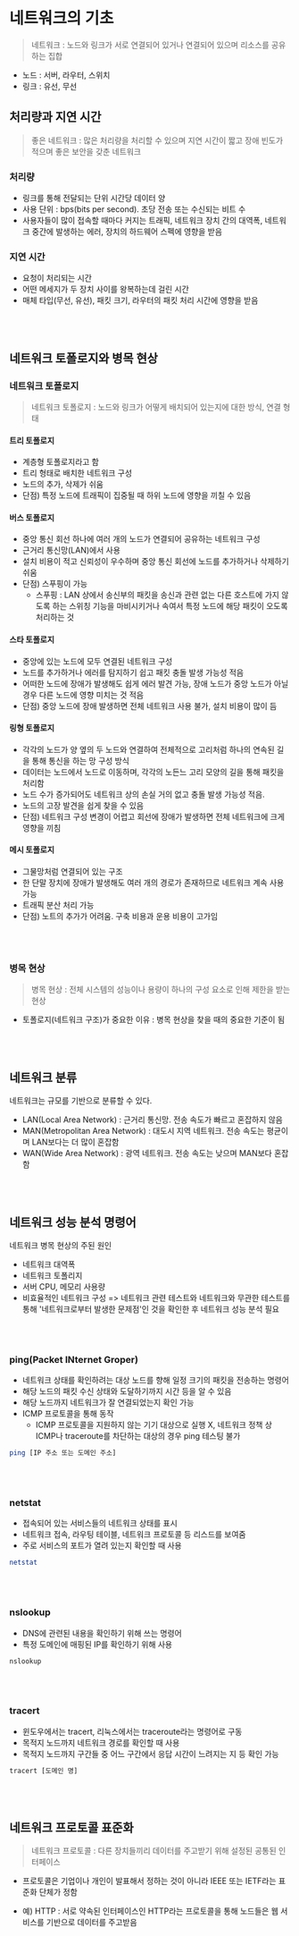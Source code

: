# 네트워크의 기초

> 네트워크 : 노드와 링크가 서로 연결되어 있거나 연결되어 있으며 리소스를 공유하는 집합

- 노드 : 서버, 라우터, 스위치
- 링크 : 유선, 무선

## 처리량과 지연 시간

> 좋은 네트워크 : 많은 처리량을 처리할 수 있으며 지연 시간이 짧고 장애 빈도가 적으며 좋은 보안을 갖춘 네트워크

### 처리량

- 링크를 통해 전달되는 단위 시간당 데이터 양
- 사용 단위 : bps(bits per second). 초당 전송 또는 수신되는 비트 수
- 사용자들이 많이 접속할 때마다 커지는 트래픽, 네트워크 장치 간의 대역폭, 네트워크 중간에 발생하는 에러, 장치의 하드웨어 스펙에 영향을 받음

### 지연 시간

- 요청이 처리되는 시간
- 어떤 메세지가 두 장치 사이를 왕복하는데 걸린 시간
- 매체 타입(무선, 유선), 패킷 크기, 라우터의 패킷 처리 시간에 영향을 받음

<br><br>

## 네트워크 토폴로지와 병목 현상

### 네트워크 토폴로지

> 네트워크 토폴로지 : 노드와 링크가 어떻게 배치되어 있는지에 대한 방식, 연결 형태

#### 트리 토폴로지

- 계층형 토폴로지라고 함
- 트리 형태로 배치한 네트워크 구성
- 노드의 추가, 삭제가 쉬움
- 단점) 특정 노드에 트래픽이 집중될 때 하위 노드에 영향을 끼칠 수 있음

#### 버스 토폴로지

- 중앙 통신 회선 하나에 여러 개의 노드가 연결되어 공유하는 네트워크 구성
- 근거리 통신망(LAN)에서 사용
- 설치 비용이 적고 신뢰성이 우수하며 중앙 통신 회선에 노드를 추가하거나 삭제하기 쉬움
- 단점) 스푸핑이 가능
  - 스푸핑 : LAN 상에서 송신부의 패킷을 송신과 관련 없는 다른 호스트에 가지 않도록 하는 스위칭 기능을 마비시키거나 속여서 특정 노드에 해당 패킷이 오도록 처리하는 것

#### 스타 토폴로지

- 중앙에 있는 노드에 모두 연결된 네트워크 구성
- 노드를 추가하거나 에러를 탐지하기 쉽고 패킷 충돌 발생 가능성 적음
- 어떠한 노드에 장애가 발생해도 쉽게 에러 발견 가능, 장애 노드가 중앙 노드가 아닐 경우 다른 노드에 영향 미치는 것 적음
- 단점) 중앙 노드에 장애 발생하면 전체 네트워크 사용 불가, 설치 비용이 많이 듬

#### 링형 토폴로지

- 각각의 노드가 양 옆의 두 노드와 연결하여 전체적으로 고리처럼 하나의 연속된 길을 통해 통신을 하는 망 구성 방식
- 데이터는 노드에서 노드로 이동하며, 각각의 노든느 고리 모양의 길을 통해 패킷을 처리함
- 노드 수가 증가되어도 네트워크 상의 손실 거의 없고 충돌 발생 가능성 적음.
- 노드의 고장 발견을 쉽게 찾을 수 있음
- 단점) 네트워크 구성 변경이 어렵고 회선에 장애가 발생하면 전체 네트워크에 크게 영향을 끼침

#### 메시 토폴로지

- 그물망처럼 연결되어 있는 구조
- 한 단말 장치에 장애가 발생해도 여러 개의 경로가 존재하므로 네트워크 계속 사용 가능
- 트래픽 분산 처리 가능
- 단점) 노트의 추가가 어려움. 구축 비용과 운용 비용이 고가임

<br><br>

### 병목 현상

> 병목 현상 : 전체 시스템의 성능이나 용량이 하나의 구성 요소로 인해 제한을 받는 현상

- 토폴로지(네트워크 구조)가 중요한 이유 : 병목 현상을 찾을 때의 중요한 기준이 됨

<br><br>

## 네트워크 분류

네트워크는 규모를 기반으로 분류할 수 있다.

- LAN(Local Area Network) : 근거리 통신망. 전송 속도가 빠르고 혼잡하지 않음
- MAN(Metropolitan Area Network) : 대도시 지역 네트워크. 전송 속도는 평균이며 LAN보다는 더 많이 혼잡함
- WAN(Wide Area Network) : 광역 네트워크. 전송 속도는 낮으며 MAN보다 혼잡함

<br><br>

## 네트워크 성능 분석 명령어

네트워크 병목 현상의 주된 원인

- 네트워크 대역폭
- 네트워크 토폴리지
- 서버 CPU, 메모리 사용량
- 비효율적인 네트워크 구성
  => 네트워크 관련 테스트와 네트워크와 무관한 테스트를 통해 '네트워크로부터 발생한 문제점'인 것을 확인한 후 네트워크 성능 분석 필요

<br><br>

### ping(Packet INternet Groper)

- 네트워크 상태를 확인하려는 대상 노드를 향해 일정 크기의 패킷을 전송하는 명령어
- 해당 노드의 패킷 수신 상태와 도달하기까지 시간 등을 알 수 있음
- 해당 노드까지 네트워크가 잘 연결되었는지 확인 가능
- ICMP 프로토콜을 통해 동작
  - ICMP 프로토콜을 지원하지 않는 기기 대상으로 실행 X, 네트워크 정책 상 ICMP나 traceroute를 차단하는 대상의 경우 ping 테스팅 불가

```bash
ping [IP 주소 또는 도메인 주소]
```

<br><br>

### netstat

- 접속되어 있는 서비스들의 네트워크 상태를 표시
- 네트워크 접속, 라우팅 테이블, 네트워크 프로토콜 등 리스드를 보여줌
- 주로 서비스의 포트가 열려 있는지 확인할 때 사용

```bash
netstat
```

<br><br>

### nslookup

- DNS에 관련된 내용을 확인하기 위해 쓰는 명령어
- 특정 도메인에 매핑된 IP를 확인하기 위해 사용

```bash
nslookup
```

<br><br>

### tracert

- 윈도우에서는 tracert, 리눅스에서는 traceroute라는 명령어로 구동
- 목적지 노드까지 네트워크 경로를 확인할 때 사용
- 목적지 노드까지 구간들 중 어느 구간에서 응답 시간이 느려지는 지 등 확인 가능

```bash
tracert [도메인 명]
```

<br><br>

## 네트워크 프로토콜 표준화

> 네트워크 프로토콜 : 다른 장치들끼리 데이터를 주고받기 위해 설정된 공통된 인터페이스

- 프로토콜은 기업이나 개인이 발표해서 정하는 것이 아니라 IEEE 또는 IETF라는 표준화 단체가 정함

- 예) HTTP : 서로 약속된 인터페이스인 HTTP라는 프로토콜을 통해 노드들은 웹 서비스를 기반으로 데이터를 주고받음
